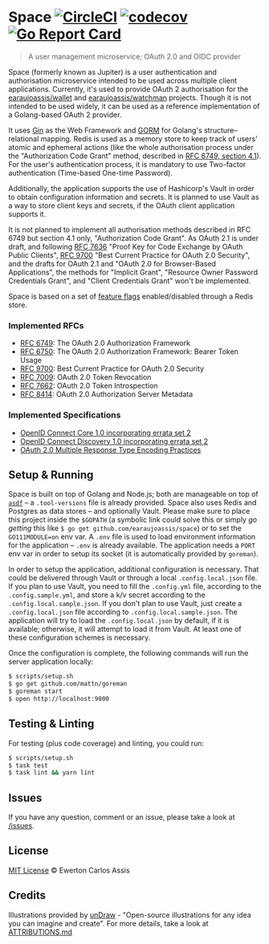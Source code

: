 # Space [![CircleCI](https://dl.circleci.com/status-badge/img/gh/earaujoassis/space/tree/master.svg?style=svg)](https://dl.circleci.com/status-badge/redirect/gh/earaujoassis/space/tree/master) [![codecov](https://codecov.io/gh/earaujoassis/space/branch/master/graph/badge.svg)](https://codecov.io/gh/earaujoassis/space) [![Go Report Card](https://goreportcard.com/badge/github.com/earaujoassis/space)](https://goreportcard.com/report/github.com/earaujoassis/space)

> A user management microservice; OAuth 2.0 and OIDC provider

Space (formerly known as Jupiter) is a user authentication and authorisation microservice intended to be used across multiple client applications. Currently, it's used to provide OAuth 2 authorisation for the [earaujoassis/wallet](https://github.com/earaujoassis/wallet) and [earaujoassis/watchman](https://github.com/earaujoassis/watchman) projects. Though it is not intended to be used widely, it can be used as a reference implementation of a Golang-based OAuth 2 provider.

It uses [Gin](https://gin-gonic.github.io/gin/) as the Web Framework and [GORM](http://gorm.io/) for Golang's structure&ndash;relational mapping. Redis is used as a memory store to keep track of users' atomic and ephemeral actions (like the whole authorisation process under the "Authorization Code Grant" method, described in [RFC 6749, section 4.1](https://tools.ietf.org/html/rfc6749#section-4.1)). For the user's authentication process, it is mandatory to use Two-factor authentication (Time-based One-time Password).

Additionally, the application supports the use of Hashicorp's Vault in order to obtain configuration information and secrets. It is planned to use Vault as a way to store client keys and secrets, if the OAuth client application supports it.

It is not planned to implement all authorisation methods described in RFC 6749 but section 4.1 only, "Authorization Code Grant". As OAuth 2.1 is under draft, and following [RFC 7636](https://www.rfc-editor.org/rfc/rfc7636) "Proof Key for Code Exchange by OAuth Public Clients", [RFC 9700](https://www.ietf.org/rfc/rfc9700.html) "Best Current Practice for OAuth 2.0 Security", and the drafts for OAuth 2.1 and "OAuth 2.0 for Browser-Based Applications", the methods for "Implicit Grant", "Resource Owner Password Credentials Grant", and "Client Credentials Grant" won't be implemented.

Space is based on a set of [feature flags](docs/feature-gate.md) enabled/disabled through a Redis store.

### Implemented RFCs

- [RFC 6749](https://tools.ietf.org/html/rfc6749): The OAuth 2.0 Authorization Framework
- [RFC 6750](https://datatracker.ietf.org/doc/html/rfc6750): The OAuth 2.0 Authorization Framework: Bearer Token Usage
- [RFC 9700](https://www.ietf.org/rfc/rfc9700.html): Best Current Practice for OAuth 2.0 Security
- [RFC 7009](https://datatracker.ietf.org/doc/html/rfc7009): OAuth 2.0 Token Revocation
- [RFC 7662](https://datatracker.ietf.org/doc/html/rfc7662): OAuth 2.0 Token Introspection
- [RFC 8414](https://datatracker.ietf.org/doc/html/rfc8414): OAuth 2.0 Authorization Server Metadata

### Implemented Specifications

- [OpenID Connect Core 1.0 incorporating errata set 2](https://openid.net/specs/openid-connect-core-1_0.html)
- [OpenID Connect Discovery 1.0 incorporating errata set 2](https://openid.net/specs/openid-connect-discovery-1_0.html)
- [OAuth 2.0 Multiple Response Type Encoding Practices](https://openid.net/specs/oauth-v2-multiple-response-types-1_0.html)

## Setup & Running

Space is built on top of Golang and Node.js; both are manageable on top of [`asdf`](https://github.com/asdf-vm/asdf) – a `.tool-versions` file is already provided. Space also uses Redis and Postgres as data stores – and optionally Vault. Please make sure to place this project inside the `$GOPATH` (a symbolic link could solve this or simply *go getting* this like `$ go get github.com/earaujoassis/space`) or to set the `GO111MODULE=on` env var. A `.env` file is used to load environment information for the application – `.env` is already available. The application needs a `PORT` env var in order to setup its socket (it is automatically provided by `goreman`).

In order to setup the application, additional configuration is necessary. That could be delivered through Vault or through a local `.config.local.json` file. If you plan to use Vault, you need to fill the `.config.yml` file, according to the `.config.sample.yml`, and store a k/v secret according to the `.config.local.sample.json`. If you don't plan to use Vault, just create a `.config.local.json` file according to `.config.local.sample.json`. The application will try to load the `.config.local.json` by default, if it is available; otherwise, it will attempt to load it from Vault. At least one of these configuration schemes is necessary.

Once the configuration is complete, the following commands will run the server application locally:

```sh
$ scripts/setup.sh
$ go get github.com/mattn/goreman
$ goreman start
$ open http://localhost:9000
```

## Testing & Linting

For testing (plus code coverage) and linting, you could run:

```sh
$ scripts/setup.sh
$ task test
$ task lint && yarn lint
```

## Issues

If you have any question, comment or an issue, please take a look at [/issues](https://github.com/earaujoassis/space/issues).

## License

[MIT License](http://earaujoassis.mit-license.org/) &copy; Ewerton Carlos Assis

## Credits

Illustrations provided by [unDraw](https://undraw.co) - "Open-source illustrations for any idea you can imagine and create". For more details, take a look at [ATTRIBUTIONS.md](ATTRIBUTIONS.md)
